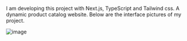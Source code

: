 I am developing this project with Next.js, TypeScript and Tailwind css. A dynamic product catalog website. 
Below are the interface pictures of my project.

![image](https://user-images.githubusercontent.com/70170606/198604290-211b1b5f-cc26-45c8-bb58-052a4b09fee7.png)
